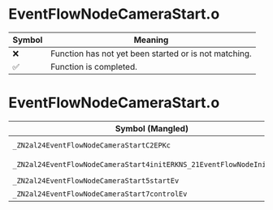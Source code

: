 # EventFlowNodeCameraStart.o
| Symbol | Meaning 
| ------------- | ------------- 
| :x: | Function has not yet been started or is not matching. 
| :white_check_mark: | Function is completed. 


# EventFlowNodeCameraStart.o
| Symbol (Mangled) | Symbol (Demangled) | Decompiled? |
| ------------- |  ------------- | ------------- |
| `_ZN2al24EventFlowNodeCameraStartC2EPKc` | `al::EventFlowNodeCameraStart::EventFlowNodeCameraStart(char const*)` | :white_check_mark: |
| `_ZN2al24EventFlowNodeCameraStart4initERKNS_21EventFlowNodeInitInfoE` | `al::EventFlowNodeCameraStart::init(al::EventFlowNodeInitInfo const&)` | :white_check_mark: |
| `_ZN2al24EventFlowNodeCameraStart5startEv` | `al::EventFlowNodeCameraStart::start(void)` | :white_check_mark: |
| `_ZN2al24EventFlowNodeCameraStart7controlEv` | `al::EventFlowNodeCameraStart::control(void)` | :white_check_mark: |
